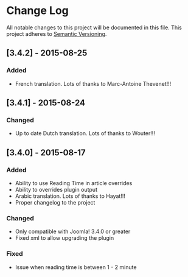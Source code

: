# Change Log
All notable changes to this project will be documented in this file.
This project adheres to [Semantic Versioning](http://semver.org/).

## [3.4.2] - 2015-08-25
### Added
- French translation. Lots of thanks to Marc-Antoine Thevenet!!!

## [3.4.1] - 2015-08-24
### Changed
- Up to date Dutch translation. Lots of thanks to Wouter!!!

## [3.4.0] - 2015-08-17
### Added
- Ability to use Reading Time in article overrides
- Ability to overrides plugin output
- Arabic translation. Lots of thanks to Hayat!!!
- Proper changelog to the project

### Changed
- Only compatible with Joomla! 3.4.0 or greater
- Fixed xml to allow upgrading the plugin

### Fixed
- Issue when reading time is between 1 - 2 minute
